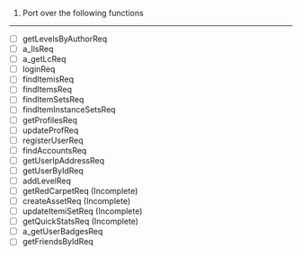 1. Port over the following functions
----------------------------------------
- [ ] getLevelsByAuthorReq  
- [ ] a_llsReq  
- [ ] a_getLcReq  
- [ ] loginReq  
- [ ] findItemisReq  
- [ ] findItemsReq  
- [ ] findItemSetsReq  
- [ ] findItemInstanceSetsReq  
- [ ] getProfilesReq  
- [ ] updateProfReq  
- [ ] registerUserReq  
- [ ] findAccountsReq  
- [ ] getUserIpAddressReq  
- [ ] getUserByIdReq  
- [ ] addLevelReq  
- [ ] getRedCarpetReq (Incomplete)  
- [ ] createAssetReq (Incomplete)  
- [ ] updateItemiSetReq (Incomplete)  
- [ ] getQuickStatsReq (Incomplete)  
- [ ] a_getUserBadgesReq   
- [ ] getFriendsByIdReq 
